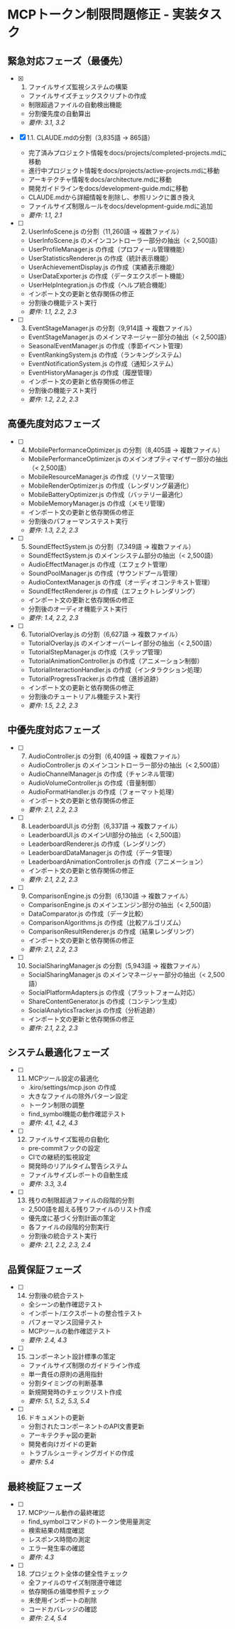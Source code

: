 # MCPトークン制限問題修正 - 実装タスク

## 緊急対応フェーズ（最優先）

- [x] 1. ファイルサイズ監視システムの構築
  - ファイルサイズチェックスクリプトの作成
  - 制限超過ファイルの自動検出機能
  - 分割優先度の自動算出
  - _要件: 3.1, 3.2_

- [x] 1.1. CLAUDE.mdの分割（3,835語 → 865語）
  - 完了済みプロジェクト情報をdocs/projects/completed-projects.mdに移動
  - 進行中プロジェクト情報をdocs/projects/active-projects.mdに移動
  - アーキテクチャ情報をdocs/architecture.mdに移動
  - 開発ガイドラインをdocs/development-guide.mdに移動
  - CLAUDE.mdから詳細情報を削除し、参照リンクに置き換え
  - ファイルサイズ制限ルールをdocs/development-guide.mdに追加
  - _要件: 1.1, 2.1_

- [ ] 2. UserInfoScene.js の分割（11,260語 → 複数ファイル）
  - UserInfoScene.js のメインコントローラー部分の抽出（< 2,500語）
  - UserProfileManager.js の作成（プロフィール管理機能）
  - UserStatisticsRenderer.js の作成（統計表示機能）
  - UserAchievementDisplay.js の作成（実績表示機能）
  - UserDataExporter.js の作成（データエクスポート機能）
  - UserHelpIntegration.js の作成（ヘルプ統合機能）
  - インポート文の更新と依存関係の修正
  - 分割後の機能テスト実行
  - _要件: 1.1, 2.2, 2.3_

- [ ] 3. EventStageManager.js の分割（9,914語 → 複数ファイル）
  - EventStageManager.js のメインマネージャー部分の抽出（< 2,500語）
  - SeasonalEventManager.js の作成（季節イベント管理）
  - EventRankingSystem.js の作成（ランキングシステム）
  - EventNotificationSystem.js の作成（通知システム）
  - EventHistoryManager.js の作成（履歴管理）
  - インポート文の更新と依存関係の修正
  - 分割後の機能テスト実行
  - _要件: 1.2, 2.2, 2.3_

## 高優先度対応フェーズ

- [ ] 4. MobilePerformanceOptimizer.js の分割（8,405語 → 複数ファイル）
  - MobilePerformanceOptimizer.js のメインオプティマイザー部分の抽出（< 2,500語）
  - MobileResourceManager.js の作成（リソース管理）
  - MobileRenderOptimizer.js の作成（レンダリング最適化）
  - MobileBatteryOptimizer.js の作成（バッテリー最適化）
  - MobileMemoryManager.js の作成（メモリ管理）
  - インポート文の更新と依存関係の修正
  - 分割後のパフォーマンステスト実行
  - _要件: 1.3, 2.2, 2.3_

- [ ] 5. SoundEffectSystem.js の分割（7,349語 → 複数ファイル）
  - SoundEffectSystem.js のメインシステム部分の抽出（< 2,500語）
  - AudioEffectManager.js の作成（エフェクト管理）
  - SoundPoolManager.js の作成（サウンドプール管理）
  - AudioContextManager.js の作成（オーディオコンテキスト管理）
  - SoundEffectRenderer.js の作成（エフェクトレンダリング）
  - インポート文の更新と依存関係の修正
  - 分割後のオーディオ機能テスト実行
  - _要件: 1.4, 2.2, 2.3_

- [ ] 6. TutorialOverlay.js の分割（6,627語 → 複数ファイル）
  - TutorialOverlay.js のメインオーバーレイ部分の抽出（< 2,500語）
  - TutorialStepManager.js の作成（ステップ管理）
  - TutorialAnimationController.js の作成（アニメーション制御）
  - TutorialInteractionHandler.js の作成（インタラクション処理）
  - TutorialProgressTracker.js の作成（進捗追跡）
  - インポート文の更新と依存関係の修正
  - 分割後のチュートリアル機能テスト実行
  - _要件: 1.5, 2.2, 2.3_

## 中優先度対応フェーズ

- [ ] 7. AudioController.js の分割（6,409語 → 複数ファイル）
  - AudioController.js のメインコントローラー部分の抽出（< 2,500語）
  - AudioChannelManager.js の作成（チャンネル管理）
  - AudioVolumeController.js の作成（音量制御）
  - AudioFormatHandler.js の作成（フォーマット処理）
  - インポート文の更新と依存関係の修正
  - _要件: 2.1, 2.2, 2.3_

- [ ] 8. LeaderboardUI.js の分割（6,337語 → 複数ファイル）
  - LeaderboardUI.js のメインUI部分の抽出（< 2,500語）
  - LeaderboardRenderer.js の作成（レンダリング）
  - LeaderboardDataManager.js の作成（データ管理）
  - LeaderboardAnimationController.js の作成（アニメーション）
  - インポート文の更新と依存関係の修正
  - _要件: 2.1, 2.2, 2.3_

- [ ] 9. ComparisonEngine.js の分割（6,130語 → 複数ファイル）
  - ComparisonEngine.js のメインエンジン部分の抽出（< 2,500語）
  - DataComparator.js の作成（データ比較）
  - ComparisonAlgorithms.js の作成（比較アルゴリズム）
  - ComparisonResultRenderer.js の作成（結果レンダリング）
  - インポート文の更新と依存関係の修正
  - _要件: 2.1, 2.2, 2.3_

- [ ] 10. SocialSharingManager.js の分割（5,943語 → 複数ファイル）
  - SocialSharingManager.js のメインマネージャー部分の抽出（< 2,500語）
  - SocialPlatformAdapters.js の作成（プラットフォーム対応）
  - ShareContentGenerator.js の作成（コンテンツ生成）
  - SocialAnalyticsTracker.js の作成（分析追跡）
  - インポート文の更新と依存関係の修正
  - _要件: 2.1, 2.2, 2.3_

## システム最適化フェーズ

- [ ] 11. MCPツール設定の最適化
  - .kiro/settings/mcp.json の作成
  - 大きなファイルの除外パターン設定
  - トークン制限の調整
  - find_symbol機能の動作確認テスト
  - _要件: 4.1, 4.2, 4.3_

- [ ] 12. ファイルサイズ監視の自動化
  - pre-commitフックの設定
  - CIでの継続的監視設定
  - 開発時のリアルタイム警告システム
  - ファイルサイズレポートの自動生成
  - _要件: 3.3, 3.4_

- [ ] 13. 残りの制限超過ファイルの段階的分割
  - 2,500語を超える残りファイルのリスト作成
  - 優先度に基づく分割計画の策定
  - 各ファイルの段階的分割実行
  - 分割後の統合テスト実行
  - _要件: 2.1, 2.2, 2.3, 2.4_

## 品質保証フェーズ

- [ ] 14. 分割後の統合テスト
  - 全シーンの動作確認テスト
  - インポート/エクスポートの整合性テスト
  - パフォーマンス回帰テスト
  - MCPツールの動作確認テスト
  - _要件: 2.4, 4.3_

- [ ] 15. コンポーネント設計標準の策定
  - ファイルサイズ制限のガイドライン作成
  - 単一責任の原則の適用指針
  - 分割タイミングの判断基準
  - 新規開発時のチェックリスト作成
  - _要件: 5.1, 5.2, 5.3, 5.4_

- [ ] 16. ドキュメントの更新
  - 分割されたコンポーネントのAPI文書更新
  - アーキテクチャ図の更新
  - 開発者向けガイドの更新
  - トラブルシューティングガイドの作成
  - _要件: 5.4_

## 最終検証フェーズ

- [ ] 17. MCPツール動作の最終確認
  - find_symbolコマンドのトークン使用量測定
  - 検索結果の精度確認
  - レスポンス時間の測定
  - エラー発生率の確認
  - _要件: 4.3_

- [ ] 18. プロジェクト全体の健全性チェック
  - 全ファイルのサイズ制限遵守確認
  - 依存関係の循環参照チェック
  - 未使用インポートの削除
  - コードカバレッジの確認
  - _要件: 2.4, 5.4_
